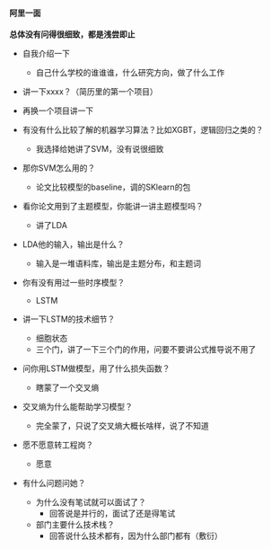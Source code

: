 #### 阿里一面

**总体没有问得很细致，都是浅尝即止**

- 自我介绍一下
  - 自己什么学校的谁谁谁，什么研究方向，做了什么工作
- 讲一下xxxx？（简历里的第一个项目）
- 再换一个项目讲一下
- 有没有什么比较了解的机器学习算法？比如XGBT，逻辑回归之类的？
  - 我选择给她讲了SVM，没有说很细致
- 那你SVM怎么用的？
  - 论文比较模型的baseline，调的SKlearn的包
- 看你论文用到了主题模型，你能讲一讲主题模型吗？
  - 讲了LDA
- LDA他的输入，输出是什么？
  - 输入是一堆语料库，输出是主题分布，和主题词
- 你有没有用过一些时序模型？
  - LSTM
- 讲一下LSTM的技术细节？
  - 细胞状态
  - 三个门，讲了一下三个门的作用，问要不要讲公式推导说不用了
- 问你用LSTM做模型，用了什么损失函数？
  - 瞎蒙了一个交叉熵
- 交叉熵为什么能帮助学习模型？
  - 完全蒙了，只说了交叉熵大概长啥样，说了不知道
- 愿不愿意转工程岗？
  - 愿意

- 有什么问题问她？
  - 为什么没有笔试就可以面试了？
    - 回答说是并行的，面试了还是得笔试
  - 部门主要什么技术栈？
    - 回答说什么技术都有，因为什么部门都有（敷衍） 

